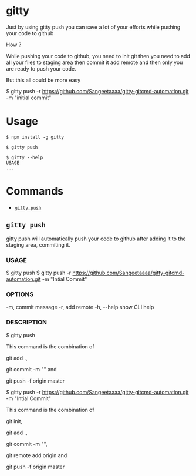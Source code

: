gitty
=====

Just by using gitty push you can save a lot of your efforts while pushing your code to github

How ?

While pushing your code to github, you need to init git then you need to add all your files to staging area then commit it add remote and then only you are ready to push your code.


But this all could be more easy 

$ gitty push -r https://github.com/Sangeetaaaa/gitty-gitcmd-automation.git -m "initial commit"


# Usage

<!-- usage -->
```sh-session
$ npm install -g gitty

$ gitty push 

$ gitty --help 
USAGE
...
```
<!-- usagestop -->

# Commands
<!-- commands -->
* [`gitty push`](#gitty-push)

## `gitty push`

gitty push will automatically push your code to github after adding it to the staging area, commiting it.

### USAGE
  $ gitty push
  $ gitty push -r https://github.com/Sangeetaaaa/gitty-gitcmd-automation.git  -m "Intial Commit"

### OPTIONS
  -m,  commit message
  -r,  add remote
  -h, --help         show CLI help

### DESCRIPTION
$ gitty push 

This command is the combination of 

git add ., 

git commit -m "" and 

git push -f origin master


$ gitty push -r https://github.com/Sangeetaaaa/gitty-gitcmd-automation.git  -m "Intial Commit"

This command is the combination of 

git init, 

git add ., 

git commit -m "", 

git remote add origin and 

git push -f origin master
